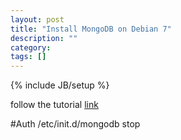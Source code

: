 ```yaml
---
layout: post
title: "Install MongoDB on Debian 7"
description: ""
category: 
tags: []
---
```

{% include JB/setup %}

follow the tutorial [link](http://docs.mongodb.org/manual/tutorial/install-mongodb-on-debian/)

#Auth
	/etc/init.d/mongodb stop
	